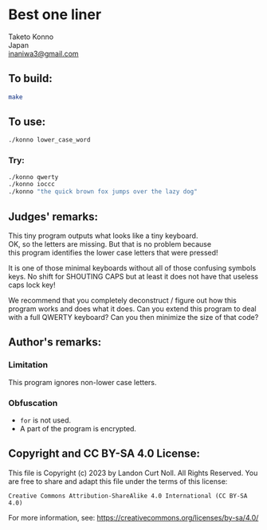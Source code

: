 # Best one liner

Taketo Konno\
Japan\
<inaniwa3@gmail.com>


## To build:

```sh
make
```


## To use:

```sh
./konno lower_case_word
```


### Try:

```sh
./konno qwerty
./konno ioccc
./konno "the quick brown fox jumps over the lazy dog"
```


## Judges' remarks:

This tiny program outputs what looks like a tiny keyboard.\
OK, so the letters are missing. But that is no problem because\
this program identifies the lower case letters that were pressed!

It is one of those minimal keyboards without all of those
confusing symbols keys.  No shift for SHOUTING CAPS
but at least it does not have that useless caps lock key!

We recommend that you completely deconstruct / figure out
how this program works and does what it does.  Can you
extend this program to deal with a full QWERTY keyboard?
Can you then minimize the size of that code?


## Author's remarks:

### Limitation

This program ignores non-lower case letters.

### Obfuscation

* `for` is not used.
* A part of the program is encrypted.


## Copyright and CC BY-SA 4.0 License:

This file is Copyright (c) 2023 by Landon Curt Noll.  All Rights Reserved.
You are free to share and adapt this file under the terms of this license:

    Creative Commons Attribution-ShareAlike 4.0 International (CC BY-SA 4.0)

For more information, see: https://creativecommons.org/licenses/by-sa/4.0/
